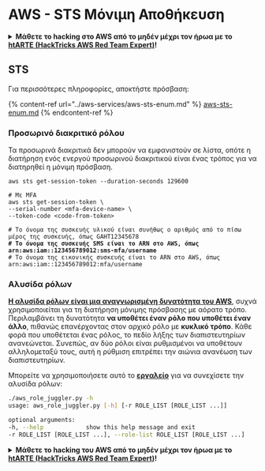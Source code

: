 # AWS - STS Μόνιμη Αποθήκευση

<details>

<summary><strong>Μάθετε το hacking στο AWS από το μηδέν μέχρι τον ήρωα με το</strong> <a href="https://training.hacktricks.xyz/courses/arte"><strong>htARTE (HackTricks AWS Red Team Expert)</strong></a><strong>!</strong></summary>

Άλλοι τρόποι για να υποστηρίξετε το HackTricks:

* Αν θέλετε να δείτε την **εταιρεία σας να διαφημίζεται στο HackTricks** ή να **κατεβάσετε το HackTricks σε μορφή PDF** ελέγξτε τα [**ΣΧΕΔΙΑ ΣΥΝΔΡΟΜΗΣ**](https://github.com/sponsors/carlospolop)!
* Αποκτήστε το [**επίσημο PEASS & HackTricks swag**](https://peass.creator-spring.com)
* Ανακαλύψτε [**την Οικογένεια PEASS**](https://opensea.io/collection/the-peass-family), τη συλλογή μας από αποκλειστικά [**NFTs**](https://opensea.io/collection/the-peass-family)
* **Εγγραφείτε στη** 💬 [**ομάδα Discord**](https://discord.gg/hRep4RUj7f) ή στη [**ομάδα telegram**](https://t.me/peass) ή **ακολουθήστε** μας στο **Twitter** 🐦 [**@hacktricks_live**](https://twitter.com/hacktricks_live)**.**
* **Μοιραστείτε τα hacking tricks σας υποβάλλοντας PRs στα** [**HackTricks**](https://github.com/carlospolop/hacktricks) και [**HackTricks Cloud**](https://github.com/carlospolop/hacktricks-cloud) αποθετήρια του github.

</details>

## STS

Για περισσότερες πληροφορίες, αποκτήστε πρόσβαση:

{% content-ref url="../aws-services/aws-sts-enum.md" %}
[aws-sts-enum.md](../aws-services/aws-sts-enum.md)
{% endcontent-ref %}

### Προσωρινό διακριτικό ρόλου

Τα προσωρινά διακριτικά δεν μπορούν να εμφανιστούν σε λίστα, οπότε η διατήρηση ενός ενεργού προσωρινού διακριτικού είναι ένας τρόπος για να διατηρηθεί η μόνιμη πρόσβαση.

<pre class="language-bash"><code class="lang-bash">aws sts get-session-token --duration-seconds 129600

# Με MFA
aws sts get-session-token \
--serial-number &#x3C;mfa-device-name> \
--token-code &#x3C;code-from-token>

# Το όνομα της συσκευής υλικού είναι συνήθως ο αριθμός από το πίσω μέρος της συσκευής, όπως GAHT12345678
<strong># Το όνομα της συσκευής SMS είναι το ARN στο AWS, όπως arn:aws:iam::123456789012:sms-mfa/username
</strong># Το όνομα της εικονικής συσκευής είναι το ARN στο AWS, όπως arn:aws:iam::123456789012:mfa/username
</code></pre>

### Αλυσίδα ρόλων

[**Η αλυσίδα ρόλων είναι μια αναγνωρισμένη δυνατότητα του AWS**](https://docs.aws.amazon.com/IAM/latest/UserGuide/id\_roles\_terms-and-concepts.html#Role%20chaining), συχνά χρησιμοποιείται για τη διατήρηση μόνιμης πρόσβασης με αόρατο τρόπο. Περιλαμβάνει τη δυνατότητα **να υποθέτει έναν ρόλο που υποθέτει έναν άλλο**, πιθανώς επανέρχοντας στον αρχικό ρόλο με **κυκλικό τρόπο**. Κάθε φορά που υποθέτεται ένας ρόλος, το πεδίο λήξης των διαπιστευτηρίων ανανεώνεται. Συνεπώς, αν δύο ρόλοι είναι ρυθμισμένοι να υποθέτουν αλληλομεταξύ τους, αυτή η ρύθμιση επιτρέπει την αιώνια ανανέωση των διαπιστευτηρίων.

Μπορείτε να χρησιμοποιήσετε αυτό το [**εργαλείο**](https://github.com/hotnops/AWSRoleJuggler/) για να συνεχίσετε την αλυσίδα ρόλων:
```bash
./aws_role_juggler.py -h
usage: aws_role_juggler.py [-h] [-r ROLE_LIST [ROLE_LIST ...]]

optional arguments:
-h, --help            show this help message and exit
-r ROLE_LIST [ROLE_LIST ...], --role-list ROLE_LIST [ROLE_LIST ...]
```
<details>

<summary><strong>Μάθετε το hacking του AWS από το μηδέν μέχρι τον ήρωα με το</strong> <a href="https://training.hacktricks.xyz/courses/arte"><strong>htARTE (HackTricks AWS Red Team Expert)</strong></a><strong>!</strong></summary>

Άλλοι τρόποι για να υποστηρίξετε το HackTricks:

* Εάν θέλετε να δείτε την **εταιρεία σας να διαφημίζεται στο HackTricks** ή να **κατεβάσετε το HackTricks σε μορφή PDF**, ελέγξτε τα [**ΣΧΕΔΙΑ ΣΥΝΔΡΟΜΗΣ**](https://github.com/sponsors/carlospolop)!
* Αποκτήστε το [**επίσημο PEASS & HackTricks swag**](https://peass.creator-spring.com)
* Ανακαλύψτε [**την Οικογένεια PEASS**](https://opensea.io/collection/the-peass-family), τη συλλογή μας από αποκλειστικά [**NFTs**](https://opensea.io/collection/the-peass-family)
* **Εγγραφείτε στη** 💬 [**ομάδα Discord**](https://discord.gg/hRep4RUj7f) ή στη [**ομάδα telegram**](https://t.me/peass) ή **ακολουθήστε** μας στο **Twitter** 🐦 [**@hacktricks_live**](https://twitter.com/hacktricks_live)**.**
* **Μοιραστείτε τα hacking tricks σας υποβάλλοντας PRs στα** [**HackTricks**](https://github.com/carlospolop/hacktricks) και [**HackTricks Cloud**](https://github.com/carlospolop/hacktricks-cloud) αποθετήρια του github.

</details>
